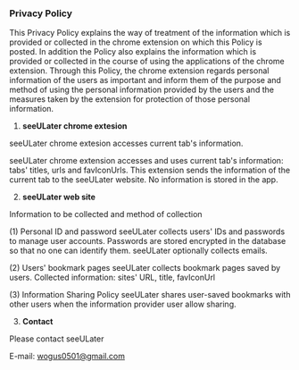 ### Privacy Policy

This Privacy Policy explains the way of treatment of the information which is provided or collected in the chrome extension on which this Policy is posted. In addition the Policy also explains the information which is provided or collected in the course of using the applications of the chrome extension. Through this Policy, the chrome extension regards personal information of the users as important and inform them of the purpose and method of using the personal information provided by the users and the measures taken by the extension for protection of those personal information. 



1. **seeULater chrome extesion**

seeULater chrome extesion accesses current tab's information.

seeULater chrome extension accesses and uses current tab's information: tabs' titles, urls and favIconUrls. This extension sends the information of the current tab to the seeULater website. No information is stored in the app.

2. **seeULater web site**

Information to be collected and method of collection

(1) Personal ID and password
seeULater collects users' IDs and passwords to manage user accounts. Passwords are stored encrypted in the database so that no one can identify them.
seeULater optionally collects emails.

(2) Users' bookmark pages
seeULater collects bookmark pages saved by users. Collected information: sites' URL, title, favIconUrl

(3) Information Sharing Policy
seeULater shares user-saved bookmarks with other users when the information provider user allow sharing.

3. **Contact**

Please contact seeULater

E-mail: [wogus0501@gmail.com](mailto:wogus0501@gmail.com)
